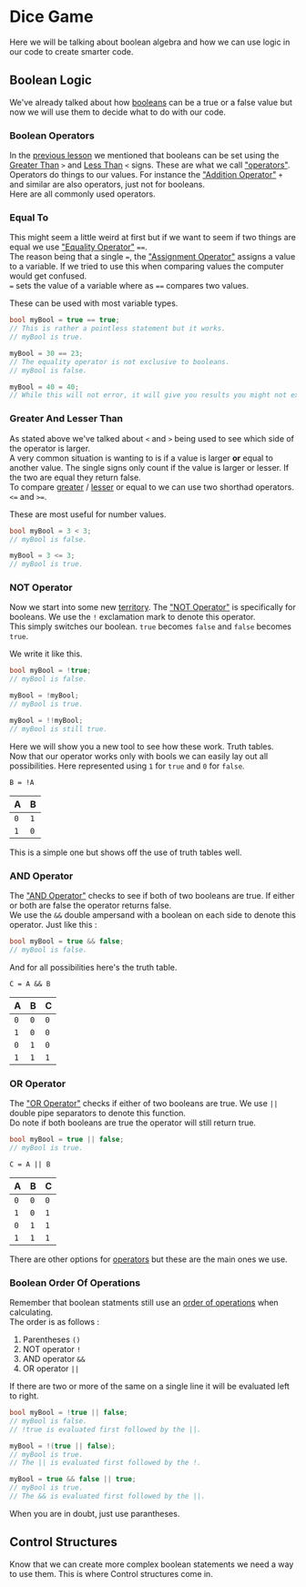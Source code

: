 
# Dice Game

Here we will be talking about boolean algebra and how we can use logic in our code to create smarter code.

## Boolean Logic

We've already talked about how [booleans](https://docs.microsoft.com/en-us/dotnet/csharp/language-reference/keywords/bool) can be a true or a false value but now we will use them to decide what to do with our code.

### Boolean Operators

In the [previous lesson](./3%20Variables.md/#booleans) we mentioned that booleans can be set using the [Greater Than](https://docs.microsoft.com/en-us/dotnet/csharp/language-reference/operators/comparison-operators#greater-than-operator-) `>` and [Less Than](https://docs.microsoft.com/en-us/dotnet/csharp/language-reference/operators/comparison-operators#less-than-operator-) `<` signs. These are what we call ["operators"](https://docs.microsoft.com/en-us/dotnet/csharp/language-reference/operators/).\
Operators do things to our values. For instance the ["Addition Operator"](https://docs.microsoft.com/en-us/dotnet/csharp/language-reference/operators/arithmetic-operators#addition-operator-) `+` and similar are also operators, just not for booleans.\
Here are all commonly used operators.

### Equal To

This might seem a little weird at first but if we want to seem if two things are equal we use ["Equality Operator"](https://docs.microsoft.com/en-us/dotnet/csharp/language-reference/operators/equality-operators#equality-operator-) `==`.\
The reason being that a single `=`, the ["Assignment Operator"](https://docs.microsoft.com/en-us/dotnet/csharp/language-reference/operators/assignment-operator) assigns a value to a variable. If we tried to use this when comparing values the computer would get confused.\
`=` sets the value of a variable where as `==` compares two values.

These can be used with most variable types.

```csharp
bool myBool = true == true;
// This is rather a pointless statement but it works.
// myBool is true.

myBool = 30 == 23;
// The equality operator is not exclusive to booleans.
// myBool is false.

myBool = 40 = 40;
// While this will not error, it will give you results you might not expect.
```

### Greater And Lesser Than

As stated above we've talked about `<` and `>` being used to see which side of the operator is larger.\
A very common situation is wanting to is if a value is larger **or** equal to another value. The single signs only count if the value is larger or lesser. If the two are equal they return false.\
To compare [greater](https://docs.microsoft.com/en-us/dotnet/csharp/language-reference/operators/comparison-operators#greater-than-or-equal-operator-) / [lesser](https://docs.microsoft.com/en-us/dotnet/csharp/language-reference/operators/comparison-operators#less-than-or-equal-operator-) or equal to we can use two shorthad operators. `<=` and `>=`.

These are most useful for number values.

```csharp
bool myBool = 3 < 3;
// myBool is false.

myBool = 3 <= 3;
// myBool is true.
```

### NOT Operator

Now we start into some new [territory](https://docs.microsoft.com/en-us/dotnet/csharp/language-reference/operators/boolean-logical-operators). The ["NOT Operator"](https://docs.microsoft.com/en-us/dotnet/csharp/language-reference/operators/boolean-logical-operators#logical-negation-operator-) is specifically for booleans. We use the `!` exclamation mark to denote this operator.\
This simply switches our boolean. `true` becomes `false` and `false` becomes `true`.

We write it like this.

```csharp
bool myBool = !true;
// myBool is false.

myBool = !myBool;
// myBool is true.

myBool = !!myBool;
// myBool is still true.
```

Here we will show you a new tool to see how these work. Truth tables.\
Now that our operator works only with bools we can easily lay out all possibilities. Here represented using `1` for `true` and `0` for `false`.

`B = !A`

A | B
--- | ---
`0` | `1`
`1` | `0`

This is a simple one but shows off the use of truth tables well.

### AND Operator

The ["AND Operator"](https://docs.microsoft.com/en-us/dotnet/csharp/language-reference/operators/boolean-logical-operators#conditional-logical-and-operator-) checks to see if both of two booleans are true. If either or both are false the operator returns false.\
We use the `&&` double ampersand with a boolean on each side to denote this operator. Just like this :

```csharp
bool myBool = true && false;
// myBool is false.
```

And for all possibilities here's the truth table.

`C = A && B`

A | B | C
--- | --- | ---
`0` | `0` | `0`
`1` | `0` | `0`
`0` | `1` | `0`
`1` | `1` | `1`

### OR Operator

The ["OR Operator"](https://docs.microsoft.com/en-us/dotnet/csharp/language-reference/operators/boolean-logical-operators#conditional-logical-or-operator-) checks if either of two booleans are true. We use `||` double pipe separators to denote this function.\
Do note if both booleans are true the operator will still return true.

```csharp
bool myBool = true || false;
// myBool is true.
```

`C = A || B`

A | B | C
--- | --- | ---
`0` | `0` | `0`
`1` | `0` | `1`
`0` | `1` | `1`
`1` | `1` | `1`

There are other options for [operators](https://docs.microsoft.com/en-us/dotnet/csharp/language-reference/operators/boolean-logical-operators) but these are the main ones we use.

### Boolean Order Of Operations

Remember that boolean statments still use an [order of operations](https://docs.microsoft.com/en-us/dotnet/csharp/language-reference/operators/boolean-logical-operators#operator-precedence) when calculating.\
The order is as follows :

1. Parentheses `()`
1. NOT operator `!`
1. AND operator `&&`
1. OR operator `||`

If there are two or more of the same on a single line it will be evaluated left to right.

```csharp
bool myBool = !true || false;
// myBool is false.
// !true is evaluated first followed by the ||.

myBool = !(true || false);
// myBool is true.
// The || is evaluated first followed by the !.

myBool = true && false || true;
// myBool is true.
// The && is evaluated first followed by the ||.
```

When you are in doubt, just use parantheses.

## Control Structures

Know that we can create more complex boolean statements we need a way to use them. This is where Control structures come in.